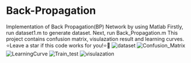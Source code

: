 # Back-Propagation
Implementation of Back Propagation(BP) Network by using Matlab 
Firstly, run dataset1.m to generate dataset.
Next, run Back_Propagation.m 
This project contains confusion matrix, visulazation result and learning curves.
⭐Leave a star if this code works for you!⭐💓
![dataset](https://github.com/Jimmi1e/Back-Propagation/assets/144962751/8295fe95-c15a-4366-aefa-2439f84e76a5)
![Confusion_Matrix](https://github.com/Jimmi1e/Back-Propagation/assets/144962751/040d9a99-364a-4e1f-8c94-64f2a6db9e6a)
![LearningCurve](https://github.com/Jimmi1e/Back-Propagation/assets/144962751/5969c95f-657b-4bb2-8883-06cc55ffe78f)
![Train_test](https://github.com/Jimmi1e/Back-Propagation/assets/144962751/e0f1b577-8e04-4bbd-88dd-5f35a178075a)
![visulazation](https://github.com/Jimmi1e/Back-Propagation/assets/144962751/f67c5569-e521-4357-8a6c-838bc69175bb)

